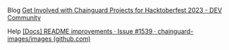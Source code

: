 Blog
[Get Involved with Chainguard Projects for Hacktoberfest 2023 - DEV Community](https://dev.to/chainguard/get-involved-with-chainguard-projects-for-hacktoberfest-2023-4h7b)


Help
[[Docs] README improvements · Issue #1539 · chainguard-images/images (github.com)](https://github.com/chainguard-images/images/issues/1539)